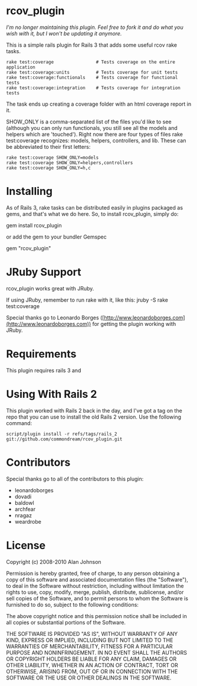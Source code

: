 rcov_plugin
===========

_I'm no longer maintaining this plugin. Feel free to fork it and do what you wish with it, but I won't be updating it anymore._

This is a simple rails plugin for Rails 3 that adds some useful rcov rake tasks.

    rake test:coverage                # Tests coverage on the entire application
    rake test:coverage:units          # Tests coverage for unit tests
    rake test:coverage:functionals    # Tests coverage for functional tests
    rake test:coverage:integration    # Tests coverage for integration tests

The task ends up creating a coverage folder with an html coverage report in it.

SHOW_ONLY is a comma-separated list of the files you'd like to see (although
you can only run functionals, you still see all the models and helpers which 
are 'touched'). Right now there are four types of files rake test:coverage 
recognizes: models, helpers, controllers, and lib. These can be abbreviated 
to their first letters:

    rake test:coverage SHOW_ONLY=models
    rake test:coverage SHOW_ONLY=helpers,controllers
    rake test:coverage SHOW_ONLY=h,c

Installing
=============
As of Rails 3, rake tasks can be distributed easily in plugins packaged as gems, and that's what we do here. So, to install rcov_plugin, simply do:

gem install rcov_plugin

or add the gem to your bundler Gemspec

gem "rcov_plugin"

JRuby Support
=============
rcov_plugin works great with JRuby.

If using JRuby, remember to run rake with it, like this:
    jruby -S rake test:coverage

Special thanks go to Leonardo Borges ([http://www.leonardoborges.com](http://www.leonardoborges.com)) for getting the plugin working with JRuby.

Requirements
============

This plugin requires rails 3 and 

Using With Rails 2
============
This plugin worked with Rails 2 back in the day, and I've got a tag on the repo that you can use to install the old Rails 2 version. Use the following command:

    script/plugin install -r refs/tags/rails_2 git://github.com/commondream/rcov_plugin.git

Contributors
============
Special thanks go to all of the contributors to this plugin:

* leonardoborges
* dovadi
* baldowl
* archfear
* nragaz
* weardrobe

License
=======
Copyright (c) 2008-2010 Alan Johnson

Permission is hereby granted, free of charge, to any person obtaining
a copy of this software and associated documentation files (the
"Software"), to deal in the Software without restriction, including
without limitation the rights to use, copy, modify, merge, publish,
distribute, sublicense, and/or sell copies of the Software, and to
permit persons to whom the Software is furnished to do so, subject to
the following conditions:

The above copyright notice and this permission notice shall be
included in all copies or substantial portions of the Software.

THE SOFTWARE IS PROVIDED "AS IS", WITHOUT WARRANTY OF ANY KIND,
EXPRESS OR IMPLIED, INCLUDING BUT NOT LIMITED TO THE WARRANTIES OF
MERCHANTABILITY, FITNESS FOR A PARTICULAR PURPOSE AND
NONINFRINGEMENT. IN NO EVENT SHALL THE AUTHORS OR COPYRIGHT HOLDERS BE
LIABLE FOR ANY CLAIM, DAMAGES OR OTHER LIABILITY, WHETHER IN AN ACTION
OF CONTRACT, TORT OR OTHERWISE, ARISING FROM, OUT OF OR IN CONNECTION
WITH THE SOFTWARE OR THE USE OR OTHER DEALINGS IN THE SOFTWARE.

